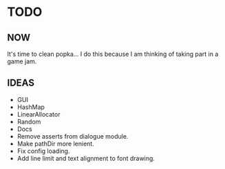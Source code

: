 # TODO

## NOW

It's time to clean popka...
I do this because I am thinking of taking part in a game jam.

## IDEAS

* GUI
* HashMap
* LinearAllocator
* Random
* Docs
* Remove asserts from dialogue module.
* Make pathDir more lenient.
* Fix config loading.
* Add line limit and text alignment to font drawing.
